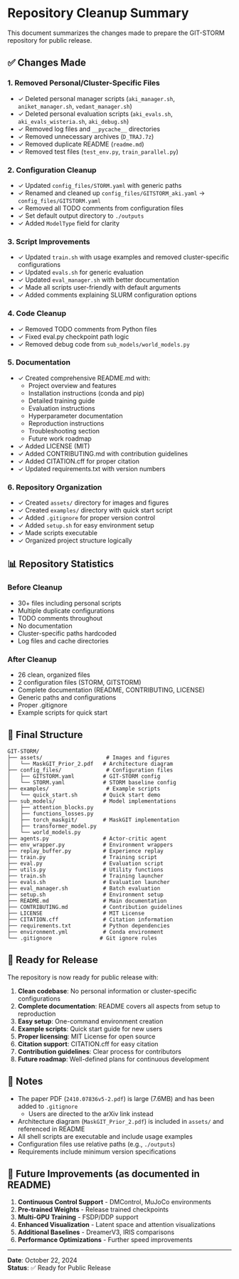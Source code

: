 # Repository Cleanup Summary

This document summarizes the changes made to prepare the GIT-STORM repository for public release.

## ✅ Changes Made

### 1. Removed Personal/Cluster-Specific Files
- ✓ Deleted personal manager scripts (`aki_manager.sh`, `aniket_manager.sh`, `vedant_manager.sh`)
- ✓ Deleted personal evaluation scripts (`aki_evals.sh`, `aki_evals_wisteria.sh`, `aki_debug.sh`)
- ✓ Removed log files and `__pycache__` directories
- ✓ Removed unnecessary archives (`D_TRAJ.7z`)
- ✓ Removed duplicate README (`readme.md`)
- ✓ Removed test files (`test_env.py`, `train_parallel.py`)

### 2. Configuration Cleanup
- ✓ Updated `config_files/STORM.yaml` with generic paths
- ✓ Renamed and cleaned up `config_files/GITSTORM_aki.yaml` → `config_files/GITSTORM.yaml`
- ✓ Removed all TODO comments from configuration files
- ✓ Set default output directory to `./outputs`
- ✓ Added `ModelType` field for clarity

### 3. Script Improvements
- ✓ Updated `train.sh` with usage examples and removed cluster-specific configurations
- ✓ Updated `evals.sh` for generic evaluation
- ✓ Updated `eval_manager.sh` with better documentation
- ✓ Made all scripts user-friendly with default arguments
- ✓ Added comments explaining SLURM configuration options

### 4. Code Cleanup
- ✓ Removed TODO comments from Python files
- ✓ Fixed eval.py checkpoint path logic
- ✓ Removed debug code from `sub_models/world_models.py`

### 5. Documentation
- ✓ Created comprehensive README.md with:
  - Project overview and features
  - Installation instructions (conda and pip)
  - Detailed training guide
  - Evaluation instructions
  - Hyperparameter documentation
  - Reproduction instructions
  - Troubleshooting section
  - Future work roadmap
- ✓ Added LICENSE (MIT)
- ✓ Added CONTRIBUTING.md with contribution guidelines
- ✓ Added CITATION.cff for proper citation
- ✓ Updated requirements.txt with version numbers

### 6. Repository Organization
- ✓ Created `assets/` directory for images and figures
- ✓ Created `examples/` directory with quick start script
- ✓ Added `.gitignore` for proper version control
- ✓ Added `setup.sh` for easy environment setup
- ✓ Made scripts executable
- ✓ Organized project structure logically

## 📊 Repository Statistics

### Before Cleanup
- 30+ files including personal scripts
- Multiple duplicate configurations
- TODO comments throughout
- No documentation
- Cluster-specific paths hardcoded
- Log files and cache directories

### After Cleanup
- 26 clean, organized files
- 2 configuration files (STORM, GITSTORM)
- Complete documentation (README, CONTRIBUTING, LICENSE)
- Generic paths and configurations
- Proper .gitignore
- Example scripts for quick start

## 📁 Final Structure

```
GIT-STORM/
├── assets/                    # Images and figures
│   └── MaskGIT_Prior_2.pdf   # Architecture diagram
├── config_files/              # Configuration files
│   ├── GITSTORM.yaml         # GIT-STORM config
│   └── STORM.yaml            # STORM baseline config
├── examples/                  # Example scripts
│   └── quick_start.sh        # Quick start demo
├── sub_models/               # Model implementations
│   ├── attention_blocks.py
│   ├── functions_losses.py
│   ├── torch_maskgit/        # MaskGIT implementation
│   ├── transformer_model.py
│   └── world_models.py
├── agents.py                 # Actor-critic agent
├── env_wrapper.py            # Environment wrappers
├── replay_buffer.py          # Experience replay
├── train.py                  # Training script
├── eval.py                   # Evaluation script
├── utils.py                  # Utility functions
├── train.sh                  # Training launcher
├── evals.sh                  # Evaluation launcher
├── eval_manager.sh           # Batch evaluation
├── setup.sh                  # Environment setup
├── README.md                 # Main documentation
├── CONTRIBUTING.md           # Contribution guidelines
├── LICENSE                   # MIT License
├── CITATION.cff              # Citation information
├── requirements.txt          # Python dependencies
├── environment.yml           # Conda environment
└── .gitignore               # Git ignore rules
```

## 🚀 Ready for Release

The repository is now ready for public release with:

1. **Clean codebase**: No personal information or cluster-specific configurations
2. **Complete documentation**: README covers all aspects from setup to reproduction
3. **Easy setup**: One-command environment creation
4. **Example scripts**: Quick start guide for new users
5. **Proper licensing**: MIT License for open source
6. **Citation support**: CITATION.cff for easy citation
7. **Contribution guidelines**: Clear process for contributors
8. **Future roadmap**: Well-defined plans for continuous development

## 📝 Notes

- The paper PDF (`2410.07836v5-2.pdf`) is large (7.6MB) and has been added to `.gitignore`
  - Users are directed to the arXiv link instead
- Architecture diagram (`MaskGIT_Prior_2.pdf`) is included in `assets/` and referenced in README
- All shell scripts are executable and include usage examples
- Configuration files use relative paths (e.g., `./outputs`)
- Requirements include minimum version specifications

## 🔮 Future Improvements (as documented in README)

1. **Continuous Control Support** - DMControl, MuJoCo environments
2. **Pre-trained Weights** - Release trained checkpoints
3. **Multi-GPU Training** - FSDP/DDP support
4. **Enhanced Visualization** - Latent space and attention visualizations
5. **Additional Baselines** - DreamerV3, IRIS comparisons
6. **Performance Optimizations** - Further speed improvements

---

**Date**: October 22, 2024  
**Status**: ✅ Ready for Public Release

